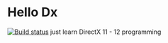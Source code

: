 # Hello Dx
[![Build status](https://ci.appveyor.com/api/projects/status/gup0dy0cc2d25m7o?svg=true)](https://ci.appveyor.com/project/jiawentao/hellodirectx)
just learn DirectX 11 - 12 programming